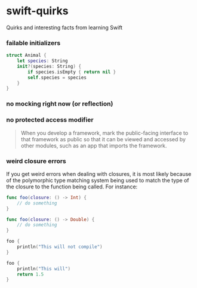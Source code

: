 # swift-quirks
Quirks and interesting facts from learning Swift

### failable initializers
```swift
struct Animal {
    let species: String
    init?(species: String) {
        if species.isEmpty { return nil }
        self.species = species
    }
}
```
### no mocking right now (or reflection)

### no protected access modifier
> When you develop a framework, mark the public-facing interface to that framework as public so that it can be viewed and accessed by other modules, such as an app that imports the framework.

### weird closure errors
If you get weird errors when dealing with closures, it is most likely because of the polymorphic type matching system being used to match the type of the closure to the function being called.  For instance:

```swift
func foo(closure: () -> Int) {
    // do something
}

func foo(closure: () -> Double) {
    // do something
}

foo {
    println("This will not compile")
}

foo {
    println("This will")
    return 1.5
}
```

